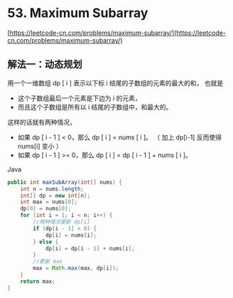# 53. Maximum Subarray
[https://leetcode-cn.com/problems/maximum-subarray/](https://leetcode-cn.com/problems/maximum-subarray/)

## 解法一：动态规划

用一个一维数组 dp [ i ] 表示以下标 i 结尾的子数组的元素的最大的和，
也就是
- 这个子数组最后一个元素是下边为 i 的元素，
- 而且这个子数组是所有以 i 结尾的子数组中，和最大的。

这样的话就有两种情况，

- 如果 dp [ i - 1 ] < 0，那么 dp [ i ] = nums [ i ]。 （ 加上 dp[i-1]  反而使得 nums[i] 变小 ）
- 如果 dp [ i - 1 ] >= 0，那么 dp [ i ] = dp [ i - 1 ] + nums [ i ]。

Java
```java
public int maxSubArray(int[] nums) {
    int n = nums.length;
    int[] dp = new int[n];
    int max = nums[0];
    dp[0] = nums[0];
    for (int i = 1; i < n; i++) {
        //两种情况更新 dp[i]
        if (dp[i - 1] < 0) {
            dp[i] = nums[i];
        } else {
            dp[i] = dp[i - 1] + nums[i];
        }
        //更新 max
        max = Math.max(max, dp[i]);
    }
    return max;
}
```